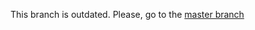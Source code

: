 This branch is outdated. Please, go to the [master branch](https://github.com/VizuDev/discord.js-multi-file-sample-bot/tree/master)
